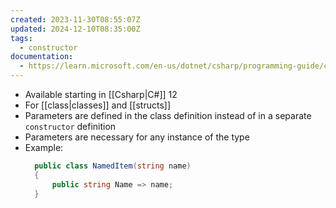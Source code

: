 ```yaml
---
created: 2023-11-30T08:55:07Z
updated: 2024-12-10T08:35:00Z
tags:
  - constructor
documentation:
  - https://learn.microsoft.com/en-us/dotnet/csharp/programming-guide/classes-and-structs/instance-constructors#primary-constructors
---
```

- Available starting in [[Csharp|C#]] 12
- For [[class|classes]] and [[structs]]
- Parameters are defined in the class definition instead of in a separate `constructor` definition
- Parameters are necessary for any instance of the type
- Example:
  ```csharp
	public class NamedItem(string name)
	{
	    public string Name => name;
	}